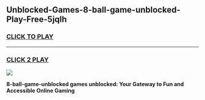 
## Unblocked-Games-8-ball-game-unblocked-Play-Free-5jqlh
<h3>
<a href="https://premium76.site?title=8-ball-game-unblocked&ref=18A1">CLICK TO PLAY</a></h3>
<hr>

<h3>
<a href="https://premium76.site?title=8-ball-game-unblocked&ref=18A1">CLICK 2 PLAY</a>
  
</h3>

<a href="https://premium76.site?title=8-ball-game-unblocked&ref=18A1"><img src="https://clearcache.store/games.png"></a>


**8-ball-game-unblocked games unblocked: Your Gateway to Fun and Accessible Online Gaming**
